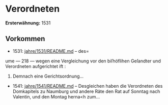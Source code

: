 # Verordneten

**Ersterwähnung:** 1531

## Vorkommen
- 1531: [jahre/1531/README.md](../jahre/1531/README.md) – des=


ume
— 218 —
wegen eine Vergleichung vor den biſhöflihen Geſandter
und Verordneten aufgerichtet ift :

1) Demnach eine Gerichtsordnung...
- 1541: [jahre/1541/README.md](../jahre/1541/README.md) – Desgleichen
haben die Verordneten des Domkapitels zu Naumburg
und andere Räte den Rat auf Sonntag nach Valentin, und
den Montag herna<h zum...
